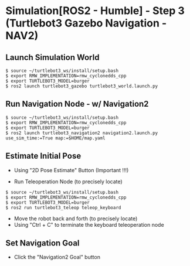 # Simulation[ROS2 - Humble] - Step 3 (Turtlebot3 Gazebo Navigation - NAV2)

## Launch Simulation World
```shell
$ source ~/turtlebot3_ws/install/setup.bash
$ export RMW_IMPLEMENTATION=rmw_cyclonedds_cpp
$ export TURTLEBOT3_MODEL=burger
$ ros2 launch turtlebot3_gazebo turtlebot3_world.launch.py
```

## Run Navigation Node - w/ Navigation2
```shell
$ source ~/turtlebot3_ws/install/setup.bash
$ export RMW_IMPLEMENTATION=rmw_cyclonedds_cpp
$ export TURTLEBOT3_MODEL=burger
$ ros2 launch turtlebot3_navigation2 navigation2.launch.py use_sim_time:=True map:=$HOME/map.yaml
```


## Estimate Initial Pose
- Using "2D Pose Estimate" Button (Important !!!)

- Run Teleoperation Node (to precisely locate)
```shell
$ source ~/turtlebot3_ws/install/setup.bash
$ export RMW_IMPLEMENTATION=rmw_cyclonedds_cpp
$ export TURTLEBOT3_MODEL=burger
$ ros2 run turtlebot3_teleop teleop_keyboard
```

- Move the robot back and forth (to precisely locate)
- Using "Ctrl + C" to terminate the keyboard teleoperation node


## Set Navigation Goal
- Click the "Navigation2 Goal" button
